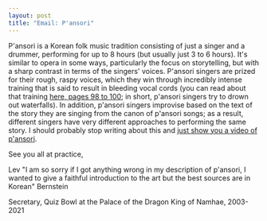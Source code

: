 ```yaml
---
layout: post
title: "Email: P'ansori"
---
```


P'ansori is a Korean folk music tradition consisting of just a singer and a drummer, performing for up to 8 hours (but usually just 3 to 6 hours). It's similar to opera in some ways, particularly the focus on storytelling, but with a sharp contrast in terms of the singers' voices. P'ansori singers are prized for their rough, raspy voices, which they win through incredibly intense training that is said to result in bleeding vocal cords (you can read about that training [here, pages 98 to 100](https://books.google.com/books?id=5bMwDwAAQBAJ&lpg=PA124&pg=PA98#v=onepage&q&f=false); in short, p'ansori singers try to drown out waterfalls). In addition, p'ansori singers improvise based on the text of the story they are singing from the canon of p'ansori songs; as a result, different singers have very different approaches to performing the same story. I should probably stop writing about this and [just show you a video of p'ansori](https://www.youtube.com/watch?v=YfGT-mN6ngw).

See you all at practice,

Lev "I am so sorry if I got anything wrong in my description of p'ansori, I wanted to give a faithful introduction to the art but the best sources are in Korean" Bernstein

Secretary, Quiz Bowl at the Palace of the Dragon King of Namhae, 2003-2021
